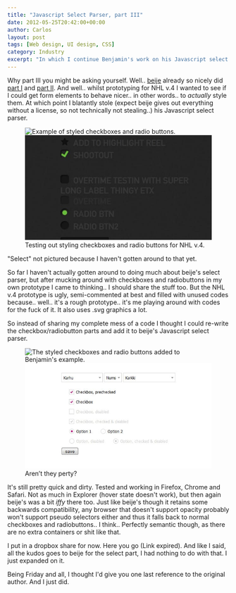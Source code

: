```yaml
---
title: "Javascript Select Parser, part III"
date: 2012-05-25T20:42:00+00:00
author: Carlos
layout: post
tags: [Web design, UI design, CSS]
category: Industry
excerpt: "In which I continue Benjamin's work on his Javascript select parser by adding"
---
```

Why part III you might be asking yourself. Well.. [beije](http://www.benjaminhorn.io/) already so nicely did [part I](http://www.benjaminhorn.io/post/javascript-select-parser/) and [part II](http://www.benjaminhorn.io/post/javascript-select-parser-part-ii/). And well.. whilst prototyping for NHL v.4 I wanted to see if I could get form elements to behave nicer.. in other words.. to _actually_ style them. At which point I blatantly stole (expect beije gives out everything without a license, so not technically not stealing..) his Javascript select parser.

<figure>
    <img class="js-lazy-load" data-original="/assets/posts/2012/05/Untitled-6.jpg" alt="Example of styled checkboxes and radio buttons.">
  <noscript>
    <img src="/assets/posts/2012/05/Untitled-6.jpg" alt="Example of styled checkboxes and radio buttons.">
  </noscript>
  <figcaption>Testing out styling checkboxes and radio buttons for NHL v.4.</figcaption>
</figure>

"Select" not pictured because I haven't gotten around to that yet.

So far I haven't actually gotten around to doing much about beije's select parser, but after mucking around with checkboxes and radiobuttons in my own prototype I came to thinking.. I should share the stuff too. But the NHL v.4 prototype is ugly, semi-commented at best and filled with unused codes because.. well.. it's a rough prototype.. it's me playing around with codes for the fuck of it. It also uses .svg graphics a lot.

So instead of sharing my complete mess of a code I thought I could re-write the checkbox/radiobutton parts and add it to beije's Javascript select parser.

<figure>
    <img class="js-lazy-load" data-original="/assets/posts/2012/05/Untitled-5.jpg" alt="The styled checkboxes and radio buttons added to Benjamin's example.">
  <noscript>
    <img src="/assets/posts/2012/05/Untitled-5.jpg" alt="The styled checkboxes and radio buttons added to Benjamin's example.">
  </noscript>
  <figcaption>Aren’t they perty?</figcaption>
</figure>

It's still pretty quick and dirty. Tested and working in Firefox, Chrome and Safari. Not as much in Explorer (hover state doesn't work), but then again beije's was a bit _iffy_ there too. Just like beije's though it retains some backwards compatibility, any browser that doesn't support opacity probably won't support pseudo selectors either and thus it falls back to normal checkboxes and radiobuttons.. I think.. Perfectly semantic though, as there are no extra containers or shit like that.

I put in a dropbox share for now. Here you go (Link expired). And like I said, all the kudos goes to beije for the select part, I had nothing to do with that. I just expanded on it.

Being Friday and all, I thought I'd give you one last reference to the original author. And I just did.
